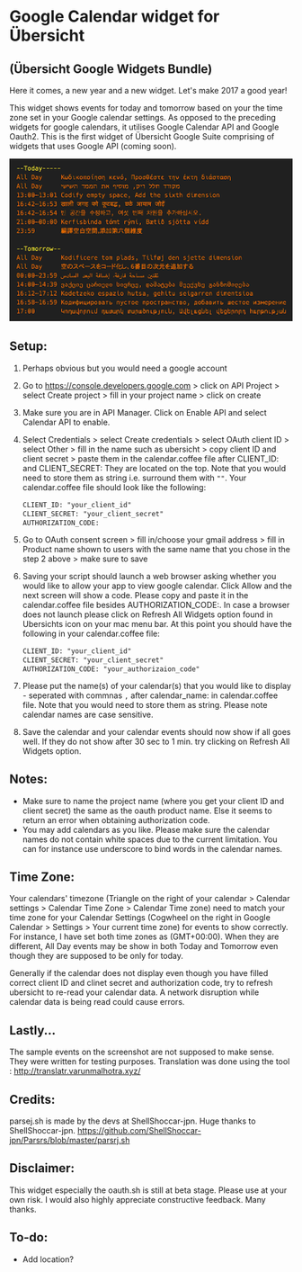 # Google Calendar widget for Übersicht
## (Übersicht Google Widgets Bundle)

Here it comes, a new year and a new widget. Let's make 2017 a good year!

This widget shows events for today and tomorrow based on your the time zone set in your Google calendar settings. As opposed to the preceding widgets for google calendars, it utilises Google Calendar API and Google Oauth2. This is the first widget of Übersicht Google Suite comprising of widgets that uses Google API (coming soon).

![Google Calendar](screenshot.png "Google Calendar")

## Setup:
1. Perhaps obvious but you would need a google account
2. Go to https://console.developers.google.com > click on API Project > select Create project > fill in your project name > click on create
3. Make sure you are in API Manager. Click on Enable API and select Calendar API to enable.
4. Select Credentials > select Create credentials > select OAuth client ID > select Other > fill in the name such as ubersicht > copy client ID and client secret > paste them in the calendar.coffee file after CLIENT_ID: and CLIENT_SECRET: They are located on the top. Note that you would need to store them as string i.e. surround them with ```""```. 
Your calendar.coffee file should look like the following:

    ```
    CLIENT_ID: "your_client_id"
    CLIENT_SECRET: "your_client_secret"
    AUTHORIZATION_CODE:
    ```

5. Go to OAuth consent screen > fill in/choose your gmail address > fill in Product name shown to users with the same name that you chose in the step 2 above > make sure to save
6. Saving your script should launch a web browser asking whether you would like to allow your app to view google calendar. Click Allow and the next screen will show a code. Please copy and paste it in the calendar.coffee file besides AUTHORIZATION_CODE:. In case a browser does not launch please click on Refresh All Widgets option found in Ubersichts icon on your mac menu bar. At this point you should have the following in your calendar.coffee file:

    ```
    CLIENT_ID: "your_client_id"
    CLIENT_SECRET: "your_client_secret"
    AUTHORIZATION_CODE: "your_authorizaion_code"
    ```
    
7. Please put the name(s) of your calendar(s) that you would like to display - seperated with commnas ```,``` after calendar_name: in calendar.coffee file. Note that you would need to store them as string. Please note calendar names are case sensitive. 
8. Save the calendar and your calendar events should now show if all goes well. If they do not show after 30 sec to 1 min. try clicking on Refresh All Widgets option.

## Notes:
- Make sure to name the project name (where you get your client ID and client secret) the same as the oauth product name. Else it seems to return an error when obtaining authorization code.
- You may add calendars as you like. Please make sure the calendar names do not contain white spaces due to the current limitation. You can for instance use underscore to bind words in the calendar names.

## Time Zone:
Your calendars' timezone (Triangle on the right of your calendar > Calendar settings > Calendar Time Zone > Calendar Time zone) need to match your time zone for your Calendar Settings (Cogwheel on the right in Google Calendar > Settings > Your current time zone) for events to show correctly.
For instance, I have set both time zones as (GMT+00:00). When they are different, All Day events may be show in both Today and Tomorrow even though they are supposed to be only for today. 

Generally if the calendar does not display even though you have filled correct client ID and clinet secret and authorization code, try to refresh ubersicht to re-read your calendar data. A network disruption while calendar data is being read could cause errors.

## Lastly...
The sample events on the screenshot are not supposed to make sense. They were written for testing purposes.
Translation was done using the tool : http://translatr.varunmalhotra.xyz/

## Credits:
parsej.sh is made by the devs at ShellShoccar-jpn. Huge thanks to ShellShoccar-jpn.
https://github.com/ShellShoccar-jpn/Parsrs/blob/master/parsrj.sh

## Disclaimer:
This widget especially the oauth.sh is still at beta stage. Please use at your own risk. I would also highly appreciate constructive feedback. Many thanks.

## To-do:
- Add location?
